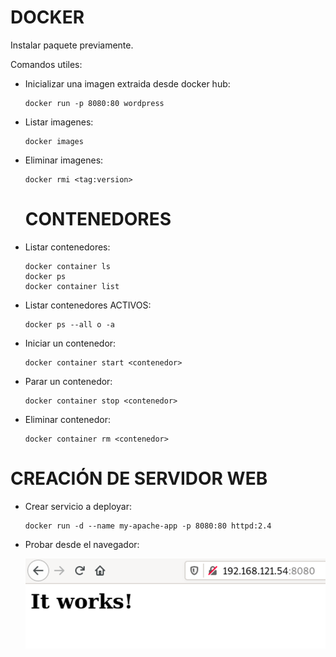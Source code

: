 # **DOCKER**

Instalar paquete previamente.

Comandos utiles:

* Inicializar una imagen extraida desde docker hub:

  ```
  docker run -p 8080:80 wordpress 
  ```
* Listar imagenes:

  ```
  docker images
  ```
* Eliminar imagenes:

  ```
  docker rmi <tag:version>
  ```

  # **CONTENEDORES**
* Listar contenedores:

  ```
  docker container ls
  docker ps
  docker container list
  ```
* Listar contenedores ACTIVOS:

  ```
  docker ps --all o -a
  ```
* Iniciar un contenedor:

  ```
  docker container start <contenedor>
  ```
* Parar un contenedor:

  ```
  docker container stop <contenedor>
  ```
* Eliminar contenedor:

  ```
  docker container rm <contenedor>
  ```

# **CREACIÓN DE SERVIDOR WEB**

* Crear servicio a deployar:

  ```
  docker run -d --name my-apache-app -p 8080:80 httpd:2.4
  ```
* Probar desde el navegador:

  ![1713382384856.png](./images/1713382384856.png)
